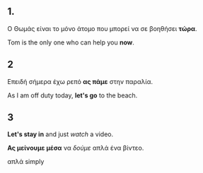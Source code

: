 ## 1.

Ο Θωμάς είναι το μόνο άτομο που μπορεί να σε βοηθήσει **τώρα**.

Tom is the only one who can help you **now**.

## 2

Επειδή σήμερα έχω ρεπό **ας πάμε** στην παραλία.

As I am off duty today, **let's go** to the beach.

## 3

**Let's stay in** and just *watch* a video.

**Ας μείνουμε μέσα** να *δούμε* απλά ένα βίντεο.

απλά simply
